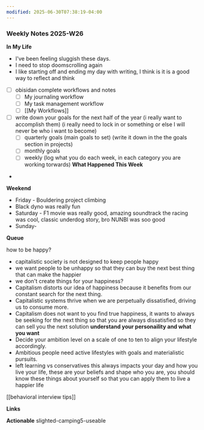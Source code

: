 ```yaml
---
modified: 2025-06-30T07:38:19-04:00
---
```


### Weekly Notes 2025-W26

**In My Life** 
- I've been feeling sluggish these days.
- I need to stop doomscrolling again
- I like starting off and ending my day with writing, I think is it is a good way to reflect and think
- [ ] obisidan complete workflows and notes
	- [ ] My journaling workflow
	- [ ] My task management workflow
	- [ ] [[My Workflows]]
- [ ] write down your goals for the next half of the year (i really want to accomplish them) (i really need to lock in or something or else I will never be who i want to become)
	- [ ] quarterly goals (main goals to set) (write it down in the the goals section in projects)
	- [ ] monthly goals
	- [ ] weekly (log what you do each week, in each category you are working torwards)
**What Happened This Week**
- 
**Weekend**
- Friday - Bouldering project climbing
- Black dyno was really fun
- Saturday - F1 movie was really good, amazing soundtrack the racing was cool, classic underdog story, bro NUNBI was soo good
- Sunday-

**Queue**
<!-- Capture the ideas or thoughts that spark excitement, and everything that pops into your head -->
how to be happy?
- capitalistic society is not designed to keep people happy
- we want people to be unhappy so that they can buy the next best thing that can make the happier
- we don't create things for your happiness? 
- Capitalism distorts our idea of happiness because it benefits from our constant search for the next thing. 
- Capitalistic systems thrive when we are perpetually dissatisfied, driving us to consume more.
- Capitalism does not want to you find true happiness, it wants to always be seeking for the next thing so that you are always dissatisfied so they can sell you the next solution 
**understand your personaility and what you want**
- Decide your ambition level on a scale of one to ten to align your lifestyle accordingly.
- Ambitious people need active lifestyles with goals and materialistic pursuits.
- left learning vs conservatives this always impacts your day and how you live your life, these are your beliefs and shape who you are, you should know these things about yourself so that you can apply them to live a happier life

[[behavioral interview tips]]

**Links**


 **Actionable**
slighted-camping5-useable 